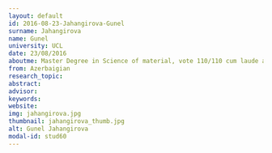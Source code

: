 ```yaml
---
layout: default 
id: 2016-08-23-Jahangirova-Gunel
surname: Jahangirova
name: Gunel
university: UCL
date: 23/08/2016
aboutme: Master Degree in Science of material, vote 110/110 cum laude at University Ca Foscari of Venice
from: Azerbaigian
research_topic: 
abstract: 
advisor: 
keywords: 
website: 
img: jahangirova.jpg
thumbnail: jahangirova_thumb.jpg
alt: Gunel Jahangirova
modal-id: stud60
---
```

